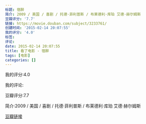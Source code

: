 ```yaml
---
标题: 宿醉
简介: 2009 / 美国 / 喜剧 / 托德·菲利普斯 / 布莱德利·库珀 艾德·赫尔姆斯
豆瓣评分: '7.7'
链接: https://movie.douban.com/subject/3233761/
创建时间: '2015-02-14 20:07:55'
我的评分: '4.0'
标签:
评论:
date: 2015-02-14 20:07:55
title: 看了电影 - 宿醉
tags: [电影]
categories: []
---
```


我的评分:4.0

我的评论:

豆瓣评分:7.7

简介:2009 / 美国 / 喜剧 / 托德·菲利普斯 / 布莱德利·库珀 艾德·赫尔姆斯

[豆瓣链接](https://movie.douban.com/subject/3233761/)


